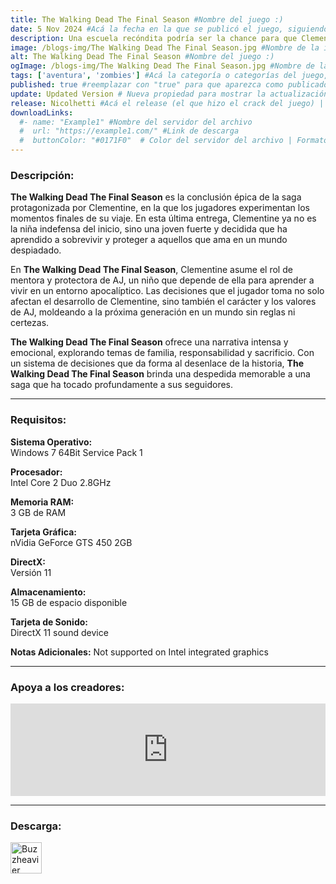 ```yaml
---
title: The Walking Dead The Final Season #Nombre del juego :)
date: 5 Nov 2024 #Acá la fecha en la que se publicó el juego, siguiendo este formato: Dia "30", Mes "Oct", Año "2024" = como debe quedar: 30 Oct 2024
description: Una escuela recóndita podría ser la chance para que Clementine al fin tenga un hogar, pero protegerla conllevará un sacrificio. #Acá una mini descripción del juego
image: /blogs-img/The Walking Dead The Final Season.jpg #Nombre de la imagen, por lo general es exactamente el mismo nombre que el juego excluyendo lo ":" (Dos puntos)
alt: The Walking Dead The Final Season #Nombre del juego :)
ogImage: /blogs-img/The Walking Dead The Final Season.jpg #Nombre de la imagen, por lo general es exactamente el mismo nombre que el juego excluyendo lo ":" (Dos puntos)
tags: ['aventura', 'zombies'] #Acá la categoría o categorías del juego, si es más de una se coloca en este formato: ['categoría1', 'categoría2']
published: true #reemplazar con "true" para que aparezca como publicado
update: Updated Version # Nueva propiedad para mostrar la actualización | Formato: v1.0.0
release: Nicolhetti #Acá el release (el que hizo el crack del juego) | Formato: Nicolhetti
downloadLinks:
  #- name: "Example1" #Nombre del servidor del archivo
  #  url: "https://example1.com/" #Link de descarga
  #  buttonColor: "#0171F0"  # Color del servidor del archivo | Formato hexadecimal | MediaFire: #0171F0 | Buzzheavier: #FF6600 |
---
```


<!--En VSCode seleccionando una palabra, por ejemplo: "The Walking Dead The Final Season" y apretando Ctrl+F2 se seleccionan todas las palabras iguales-->

### Descripción:
**The Walking Dead The Final Season** es la conclusión épica de la saga protagonizada por Clementine, en la que los jugadores experimentan los momentos finales de su viaje. En esta última entrega, Clementine ya no es la niña indefensa del inicio, sino una joven fuerte y decidida que ha aprendido a sobrevivir y proteger a aquellos que ama en un mundo despiadado.

En **The Walking Dead The Final Season**, Clementine asume el rol de mentora y protectora de AJ, un niño que depende de ella para aprender a vivir en un entorno apocalíptico. Las decisiones que el jugador toma no solo afectan el desarrollo de Clementine, sino también el carácter y los valores de AJ, moldeando a la próxima generación en un mundo sin reglas ni certezas.

**The Walking Dead The Final Season** ofrece una narrativa intensa y emocional, explorando temas de familia, responsabilidad y sacrificio. Con un sistema de decisiones que da forma al desenlace de la historia, **The Walking Dead The Final Season** brinda una despedida memorable a una saga que ha tocado profundamente a sus seguidores.
<!--Prompt para Chat-GPT: Hazme una descripción para el juego "The Walking Dead The Final Season" y cada que menciones "The Walking Dead The Final Season" ponlo en negrita -->

---

### Requisitos:
**Sistema Operativo:**  
Windows 7 64Bit Service Pack 1

**Procesador:**  
Intel Core 2 Duo 2.8GHz

**Memoria RAM:**  
3 GB de RAM

**Tarjeta Gráfica:**  
nVidia GeForce GTS 450 2GB

**DirectX:**  
Versión 11

**Almacenamiento:**  
15 GB de espacio disponible

**Tarjeta de Sonido:**  
DirectX 11 sound device

**Notas Adicionales:**
Not supported on Intel integrated graphics

<!--Si falta o sobra un requisito se quita o se agrega manteniendo el mismo formato-->

---

### Apoya a los creadores:
<iframe src="https://store.steampowered.com/widget/866800/" frameborder="0" style="background-color: transparent; width: 100% !important; aspect-ratio: 646 / 190;"></iframe>

<!--Reemplazar los numeros (AppID) del juego (en este caso 2668510) por el numero (AppID) correspondiente con el juego a publicar-->
<!--El AppID se encuentra en la URL del Juego en Steam-->

---

### Descarga:

[<img src="https://gist.github.com/cxmeel/0dbc95191f239b631c3874f4ccf114e2/raw/download.svg" alt="Buzzheavier" height="50" />](https://buzzheavier.com/f/GMgYnAlfAAA=)

<!-- # se debe reemplazar por el link de descarga-->

<!--NOMBRE-DEL-SERVICIO se debe reemplazar por el servicio donde está subido el juego-->